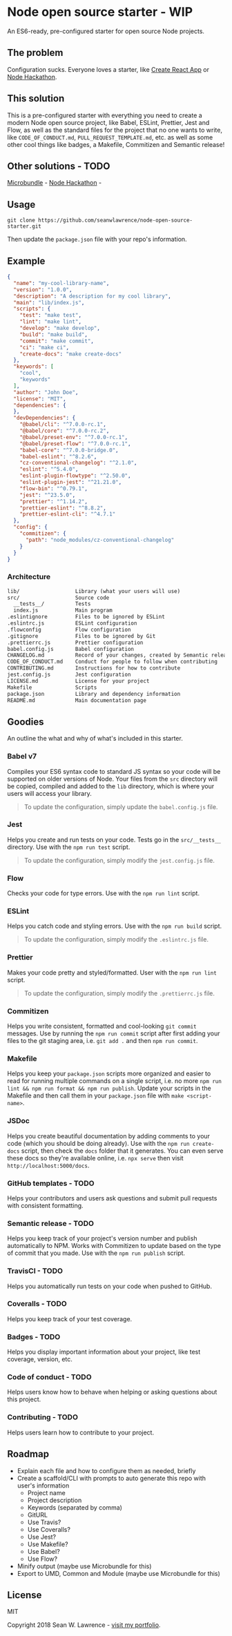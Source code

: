 # Node open source starter - WIP

An ES6-ready, pre-configured starter for open source Node projects.

## The problem

Configuration sucks. Everyone loves a starter, like [Create React App]() or [Node Hackathon]().

## This solution

This is a pre-configured starter with everything you need to create a modern Node open source project, like Babel, ESLint, Prettier, Jest and Flow, as well as the standard files for the project that no one wants to write, like `CODE_OF_CONDUCT.md`, `PULL_REQUEST_TEMPLATE.md`, etc. as well as some other cool things like badges, a Makefile, Commitizen and Semantic release!

## Other solutions - TODO

[Microbundle]() - 
[Node Hackathon]() - 

## Usage

`git clone https://github.com/seanwlawrence/node-open-source-starter.git`

Then update the `package.json` file with your repo's information.

## Example

```json
{
  "name": "my-cool-library-name",
  "version": "1.0.0",
  "description": "A description for my cool library",
  "main": "lib/index.js",
  "scripts": {
    "test": "make test",
    "lint": "make lint",
    "develop": "make develop",
    "build": "make build",
    "commit": "make commit",
    "ci": "make ci",
    "create-docs": "make create-docs"
  },
  "keywords": [
    "cool",
    "keywords"
  ],
  "author": "John Doe",
  "license": "MIT",
  "dependencies": {
  },
  "devDependencies": {
    "@babel/cli": "^7.0.0-rc.1",
    "@babel/core": "^7.0.0-rc.2",
    "@babel/preset-env": "^7.0.0-rc.1",
    "@babel/preset-flow": "^7.0.0-rc.1",
    "babel-core": "^7.0.0-bridge.0",
    "babel-eslint": "^8.2.6",
    "cz-conventional-changelog": "^2.1.0",
    "eslint": "^5.4.0",
    "eslint-plugin-flowtype": "^2.50.0",
    "eslint-plugin-jest": "^21.21.0",
    "flow-bin": "^0.79.1",
    "jest": "^23.5.0",
    "prettier": "^1.14.2",
    "prettier-eslint": "^8.8.2",
    "prettier-eslint-cli": "^4.7.1"
  },
  "config": {
    "commitizen": {
      "path": "node_modules/cz-conventional-changelog"
    }
  }
}
```

### Architecture

```txt
lib/                  Library (what your users will use)
src/                  Source code
  __tests__/          Tests
  index.js            Main program
.eslintignore         Files to be ignored by ESLint
.eslintrc.js          ESLint configuration
.flowconfig           Flow configuration
.gitignore            Files to be ignored by Git
.prettierrc.js        Prettier configuration
babel.config.js       Babel configuration
CHANGELOG.md          Record of your changes, created by Semantic release
CODE_OF_CONDUCT.md    Conduct for people to follow when contributing
CONTRIBUTING.md       Instructions for how to contribute
jest.config.js        Jest configuration
LICENSE.md            License for your project
Makefile              Scripts
package.json          Library and dependency information
README.md             Main documentation page 
```

## Goodies

An outline the what and why of what's included in this starter.

### Babel v7

Compiles your ES6 syntax code to standard JS syntax so your code will be supported on older versions of Node. Your files from the `src` directory will be copied, compiled and added to the `lib` directory, which is where your users will access your library.

> To update the configuration, simply update the `babel.config.js` file.

### Jest

Helps you create and run tests on your code. Tests go in the `src/__tests__` directory. Use with the `npm run test` script.

> To update the configuration, simply modify the `jest.config.js` file.

### Flow

Checks your code for type errors. Use with the `npm run lint` script.

### ESLint

Helps you catch code and styling errors. Use with the `npm run build` script. 

> To update the configuration, simply modify the `.eslintrc.js` file.

### Prettier

Makes your code pretty and styled/formatted. User with the `npm run lint` script. 

> To update the configuration, simply modify the `.prettierrc.js` file.

### Commitizen

Helps you write consistent, formatted and cool-looking `git commit` messages. Use by running the `npm run commit` script after first adding your files to the git staging area, i.e. `git add .` and then `npm run commit`.

### Makefile

Helps you keep your `package.json` scripts more organized and easier to read for running multiple commands on a single script, i.e. no more `npm run lint && npm run format && npm run publish`. Update your scripts in the Makefile and then call them in your `package.json` file with `make <script-name>`.

### JSDoc

Helps you create beautiful documentation by adding comments to your code (which you should be doing already). Use with the `npm run create-docs` script, then check the `docs` folder that it generates. You can even serve these docs so they're available online, i.e. `npx serve` then visit `http://localhost:5000/docs`.

### GitHub templates - TODO

Helps your contributors and users ask questions and submit pull requests with consistent formatting.

### Semantic release - TODO

Helps you keep track of your project's version number and publish automatically to NPM. Works with Commitizen to update based on the type of commit that you made. Use with the `npm run publish` script.

### TravisCI - TODO

Helps you automatically run tests on your code when pushed to GitHub.

### Coveralls - TODO

Helps you keep track of your test coverage.

### Badges - TODO

Helps you display important information about your project, like test coverage, version, etc.

### Code of conduct - TODO

Helps users know how to behave when helping or asking questions about this project.

### Contributing - TODO

Helps users learn how to contribute to your project.

## Roadmap

- Explain each file and how to configure them as needed, briefly
- Create a scaffold/CLI with prompts to auto generate this repo with user's information
  - Project name
  - Project description
  - Keywords (separated by comma)
  - GitURL
  - Use Travis?
  - Use Coveralls?
  - Use Jest?
  - Use Makefile?
  - Use Babel?
  - Use Flow?
- Minify output (maybe use Microbundle for this)
- Export to UMD, Common and Module (maybe use Microbundle for this)

## License

MIT

Copyright 2018 Sean W. Lawrence - [visit my portfolio](https://swl.netlify.com).
